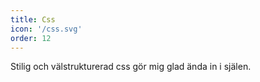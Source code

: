 ```yaml
---
title: Css
icon: '/css.svg'
order: 12
---
```


Stilig och välstrukturerad css gör mig glad ända in i själen.